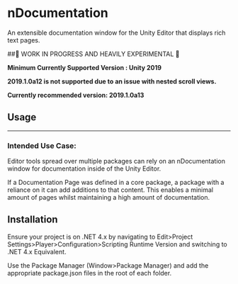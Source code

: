 # nDocumentation
An extensible documentation window for the Unity Editor that displays rich text pages.

##🚨 WORK IN PROGRESS AND HEAVILY EXPERIMENTAL 🚨

**Minimum Currently Supported Version : Unity 2019**

**2019.1.0a12 is not supported due to an issue with nested scroll views.**

**Currently recommended version: 2019.1.0a13**

## Usage

----
### Intended Use Case:

Editor tools spread over multiple packages can rely on an nDocumentation window for documentation inside of the Unity Editor.

If a Documentation Page was defined in a core package, a package with a reliance on it can add additions to that content. This enables a minimal amount of pages whilst maintaining a high amount of documentation.

## Installation
Ensure your project is on .NET 4.x by navigating to Edit>Project Settings>Player>Configuration>Scripting Runtime Version and switching to .NET 4.x Equivalent.

Use the Package Manager (Window>Package Manager) and add the appropriate package.json files in the root of each folder.
